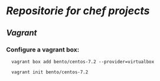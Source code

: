 # *Repositorie for chef projects*

## *Vagrant*
  ### Configure a vagrant box:
  
      vagrant box add bento/centos-7.2 --provider=virtualbox
  
      vagrant init bento/centos-7.2

